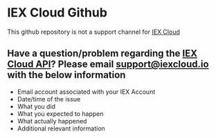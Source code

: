 # IEX Cloud Github

This github repository is not a support channel for [IEX Cloud](https://iexcloud.io/) 

## Have a question/problem regarding the [IEX Cloud API](https://iexcloud.io/docs/api/)? Please email support@iexcloud.io with the below information

   * Email account associated with your IEX Account
   * Date/time of the issue
   * What you did
   * What you expected to happen
   * What actually happened
   * Additional relevant information
